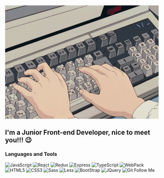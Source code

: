 [![Header](https://github.com/Formu1a/Formu1a/blob/main/assets/6vIk.gif)](https://www.linkedin.com/in/kirill-borisevich/)

## I'm a Junior Front-end Developer, nice to meet you!!! 😉

### Languages and Tools

![JavaScript](https://img.shields.io/badge/-JavaScript-black?style=for-the-badge&logo=JavaScript&logoColor=White)
![React](https://img.shields.io/badge/-React-black?style=for-the-badge&logo=react&logoColor=White)
![Redux](https://img.shields.io/badge/-Redux-black?style=for-the-badge&logo=Redux&logoColor=White)
![Express](https://img.shields.io/badge/-Express-black?style=for-the-badge&logo=Express&logoColor=White)
![TypeScript](https://img.shields.io/badge/-TypeScript-black?style=for-the-badge&logo=TypeScript&logoColor=White)
![WebPack](https://img.shields.io/badge/-WebPack-black?style=for-the-badge&logo=WebPack&logoColor=White)
![HTML5](https://img.shields.io/badge/-HTML5-black?style=for-the-badge&logo=HTML5&logoColor=White)
![CSS3](https://img.shields.io/badge/-CSS3-black?style=for-the-badge&logo=CSS3&logoColor=White)
![Sass](https://img.shields.io/badge/-Sass-black?style=for-the-badge&logo=Sass&logoColor=White)
![Less](https://img.shields.io/badge/-Less-black?style=for-the-badge&logo=Less&logoColor=White)
![BootStrap](https://img.shields.io/badge/-BootStrap-black?style=for-the-badge&logo=BootStrap&logoColor=White)
![JQuery](https://img.shields.io/badge/-JQuery-black?style=for-the-badge&logo=JQuery&logoColor=White)
![Git](https://img.shields.io/badge/-Git-black?style=for-the-badge&logo=Git&logoColor=White)
Follow Me
